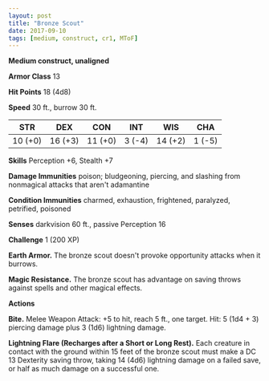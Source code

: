 ```yaml
---
layout: post
title: "Bronze Scout"
date: 2017-09-10
tags: [medium, construct, cr1, MToF]
---
```


**Medium construct, unaligned**

**Armor Class** 13

**Hit Points** 18 (4d8)

**Speed** 30 ft., burrow 30 ft.

|   STR   |   DEX   |   CON   |   INT   |   WIS   |   CHA   |
|:-----:|:-----:|:-----:|:-----:|:-----:|:-----:|
| 10 (+0) | 16 (+3) | 11 (+0) | 3 (-4) | 14 (+2) | 1 (-5) |

**Skills** Perception +6, Stealth +7

**Damage Immunities** poison; bludgeoning, piercing, and slashing from nonmagical attacks that aren't adamantine

**Condition Immunities** charmed, exhaustion, frightened, paralyzed, petrified, poisoned

**Senses** darkvision 60 ft., passive Perception 16

**Challenge** 1 (200 XP)

**Earth Armor.** The bronze scout doesn't provoke opportunity attacks when it burrows.

**Magic Resistance.** The bronze scout has advantage on saving throws against spells and other magical effects.

**Actions**

**Bite.** Melee Weapon Attack: +5 to hit, reach 5 ft., one target. Hit: 5 (1d4 + 3) piercing damage plus 3 (1d6) lightning damage.

**Lightning Flare (Recharges after a Short or Long Rest).** Each creature in contact with the ground within 15 feet of the bronze scout must make a DC 13 Dexterity saving throw, taking 14 (4d6) lightning damage on a failed save, or half as much damage on a successful one.

